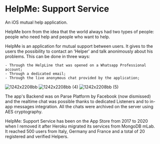# HelpMe: Support Service
An iOS mutual help application. 

HelpMe born from the idea that the world always had two types of people: people who need help and people who want to help.
    
HelpMe is an application for mutual support between users. It gives to the users the possibility to contact an 'Helper' and talk anonimously about his problems.
This can be done in three ways:

    - Through the HelpLine that was opened on a Whatsapp Professional account;
    - Through a dedicated email;
    - Through the live anonymous chat provided by the application;
    
    
![1242x2208bb](https://user-images.githubusercontent.com/1354168/155526706-13c412f5-7b87-4468-b80a-ac7235d10c58.png)
![1242x2208bb (4)](https://user-images.githubusercontent.com/1354168/155526712-f0ca8eba-c6f3-418f-8e3e-07d69b725429.png)
![1242x2208bb (5)](https://user-images.githubusercontent.com/1354168/155526713-b6b8541e-a6c6-47a7-b75b-866ae7f15c88.png)

The app's Backend was on Parse Platform by Facebook (now dismissed) and the realtime chat was possible thanks to dedicated Listeners and to in-app messages integration. 
All the chats were archived on the server using AES cryptography. 

HelpMe: Support Service has been on the App Store from 2017 to 2020 when I removed it after Heroku migrated its services from MongoDB mLab. It reached 500 users from Italy, Germany and France and a total of 20 registered and verified Helpers.  

